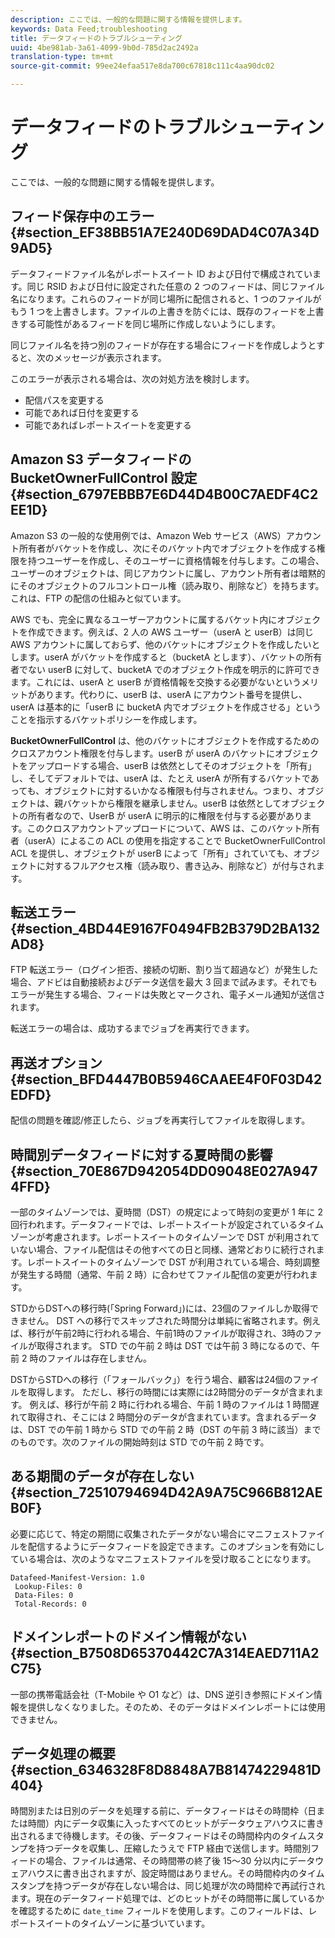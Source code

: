 ```yaml
---
description: ここでは、一般的な問題に関する情報を提供します。
keywords: Data Feed;troubleshooting
title: データフィードのトラブルシューティング
uuid: 4be981ab-3a61-4099-9b0d-785d2ac2492a
translation-type: tm+mt
source-git-commit: 99ee24efaa517e8da700c67818c111c4aa90dc02

---
```



# データフィードのトラブルシューティング

ここでは、一般的な問題に関する情報を提供します。

## フィード保存中のエラー {#section_EF38BB51A7E240D69DAD4C07A34D9AD5}

データフィードファイル名がレポートスイート ID および日付で構成されています。同じ RSID および日付に設定された任意の 2 つのフィードは、同じファイル名になります。これらのフィードが同じ場所に配信されると、1 つのファイルがもう 1 つを上書きします。ファイルの上書きを防ぐには、既存のフィードを上書きする可能性があるフィードを同じ場所に作成しないようにします。

同じファイル名を持つ別のフィードが存在する場合にフィードを作成しようとすると、次のメッセージが表示されます。

このエラーが表示される場合は、次の対処方法を検討します。

* 配信パスを変更する
* 可能であれば日付を変更する
* 可能であればレポートスイートを変更する

## Amazon S3 データフィードの BucketOwnerFullControl 設定 {#section_6797EBBB7E6D44D4B00C7AEDF4C2EE1D}

Amazon S3 の一般的な使用例では、Amazon Web サービス（AWS）アカウント所有者がバケットを作成し、次にそのバケット内でオブジェクトを作成する権限を持つユーザーを作成し、そのユーザーに資格情報を付与します。この場合、ユーザーのオブジェクトは、同じアカウントに属し、アカウント所有者は暗黙的にそのオブジェクトのフルコントロール権（読み取り、削除など）を持ちます。これは、FTP の配信の仕組みと似ています。

AWS でも、完全に異なるユーザーアカウントに属するバケット内にオブジェクトを作成できます。例えば、2 人の AWS ユーザー（userA と userB）は同じ AWS アカウントに属しておらず、他のバケットにオブジェクトを作成したいとします。userA がバケットを作成すると（bucketA とします）、バケットの所有者でない userB に対して、bucketA でのオブジェクト作成を明示的に許可できます。これには、userA と userB が資格情報を交換する必要がないというメリットがあります。代わりに、userB は、userA にアカウント番号を提供し、userA は基本的に「userB に bucketA 内でオブジェクトを作成させる」ということを指示するバケットポリシーを作成します。

**BucketOwnerFullControl** は、他のバケットにオブジェクトを作成するためのクロスアカウント権限を付与します。userB が userA のバケットにオブジェクトをアップロードする場合、userB は依然としてそのオブジェクトを「所有」し、そしてデフォルトでは、userA は、たとえ userA が所有するバケットであっても、オブジェクトに対するいかなる権限も付与されません。つまり、オブジェクトは、親バケットから権限を継承しません。userB は依然としてオブジェクトの所有者なので、UserB が userA に明示的に権限を付与する必要があります。このクロスアカウントアップロードについて、AWS は、このバケット所有者（userA）によるこの ACL の使用を指定することで BucketOwnerFullControl ACL を提供し、オブジェクトが userB によって「所有」されていても、オブジェクトに対するフルアクセス権（読み取り、書き込み、削除など）が付与されます。

## 転送エラー {#section_4BD44E9167F0494FB2B379D2BA132AD8}

FTP 転送エラー（ログイン拒否、接続の切断、割り当て超過など）が発生した場合、アドビは自動接続およびデータ送信を最大 3 回まで試みます。それでもエラーが発生する場合、フィードは失敗とマークされ、電子メール通知が送信されます。

転送エラーの場合は、成功するまでジョブを再実行できます。

## 再送オプション {#section_BFD4447B0B5946CAAEE4F0F03D42EDFD}

配信の問題を確認/修正したら、ジョブを再実行してファイルを取得します。

## 時間別データフィードに対する夏時間の影響 {#section_70E867D942054DD09048E027A9474FFD}

一部のタイムゾーンでは、夏時間（DST）の規定によって時刻の変更が 1 年に 2 回行われます。データフィードでは、レポートスイートが設定されているタイム ゾーンが考慮されます。レポートスイートのタイムゾーンで DST が利用されていない場合、ファイル配信はその他すべての日と同様、通常どおりに続行されます。レポートスイートのタイムゾーンで DST が利用されている場合、時刻調整が発生する時間（通常、午前 2 時）に合わせてファイル配信の変更が行われます。

STDからDSTへの移行時(「Spring Forward」)には、23個のファイルしか取得できません。 DST への移行でスキップされた時間分は単純に省略されます。例えば、移行が午前2時に行われる場合、午前1時のファイルが取得され、3時のファイルが取得されます。 STD での午前 2 時は DST では午前 3 時になるので、午前 2 時のファイルは存在しません。

DSTからSTDへの移行（「フォールバック」）を行う場合、顧客は24個のファイルを取得します。 ただし、移行の時間には実際には2時間分のデータが含まれます。 例えば、移行が午前 2 時に行われる場合、午前 1 時のファイルは 1 時間遅れて取得され、そこには 2 時間分のデータが含まれています。含まれるデータは、DST での午前 1 時から STD での午前 2 時（DST の午前 3 時に該当）までのものです。次のファイルの開始時刻は STD での午前 2 時です。

## ある期間のデータが存在しない {#section_72510794694D42A9A75C966B812AEB0F}

必要に応じて、特定の期間に収集されたデータがない場合にマニフェストファイルを配信するようにデータフィードを設定できます。このオプションを有効にしている場合は、次のようなマニフェストファイルを受け取ることになります。

```text
Datafeed-Manifest-Version: 1.0
 Lookup-Files: 0
 Data-Files: 0
 Total-Records: 0
```

## ドメインレポートのドメイン情報がない {#section_B7508D65370442C7A314EAED711A2C75}

一部の携帯電話会社（T-Mobile や O1 など）は、DNS 逆引き参照にドメイン情報を提供しなくなりました。そのため、そのデータはドメインレポートには使用できません。

## データ処理の概要 {#section_6346328F8D8848A7B81474229481D404}

時間別または日別のデータを処理する前に、データフィードはその時間枠（日または時間）内にデータ収集に入ったすべてのヒットがデータウェアハウスに書き出されるまで待機します。その後、データフィードはその時間枠内のタイムスタンプを持つデータを収集し、圧縮したうえで FTP 経由で送信します。時間別フィードの場合、ファイルは通常、その時間帯の終了後 15～30 分以内にデータウェアハウスに書き出されますが、設定時間はありません。その時間枠内のタイムスタンプを持つデータが存在しない場合は、同じ処理が次の時間枠で再試行されます。現在のデータフィード処理では、どのヒットがその時間帯に属しているかを確認するために `date_time` フィールドを使用します。このフィールドは、レポートスイートのタイムゾーンに基づいています。

